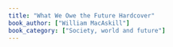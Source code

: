 ```yaml
---
title: "What We Owe the Future Hardcover"
book_author: ["William MacAskill"]
book_category: ["Society, world and future"]
---
```

